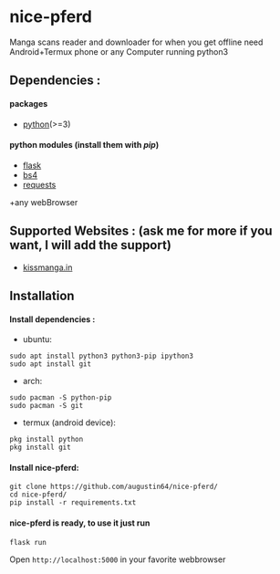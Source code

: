 # nice-pferd
Manga scans reader and downloader for when you get offline need Android+Termux phone or any Computer running python3


## Dependencies :
#### packages
* [python](https://www.python.org/)(>=3)
#### python modules (install them with *pip*)
* [flask](https://pypi.org/project/Flask/)
* [bs4](https://pypi.org/project/bs4/)
* [requests](https://pypi.org/project/requests/)

+any webBrowser

## Supported Websites : (ask me for more if you want, I will add the support)
* [kissmanga.in](https://kissmanga.in/)

## Installation

#### Install dependencies :
* ubuntu:
```sudo apt update && apt upgrade
sudo apt install python3 python3-pip ipython3
sudo apt install git
```
* arch:
```
sudo pacman -S python-pip
sudo pacman -S git
```
* termux (android device):
```
pkg install python
pkg install git
```

#### Install nice-pferd:
```
git clone https://github.com/augustin64/nice-pferd/
cd nice-pferd/
pip install -r requirements.txt
```

#### nice-pferd is ready, to use it just run
```
flask run
```
Open `http://localhost:5000` in your favorite webbrowser
